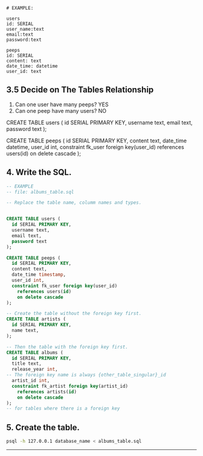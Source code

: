 
```
# EXAMPLE:

users
id: SERIAL
user_name:text
email:text
password:text

peeps
id: SERIAL
content: text
date_time: datetime
user_id: text

```

## 3.5 Decide on The Tables Relationship

1. Can one user have many peeps? YES
2. Can one peep have many users? NO


CREATE TABLE users (
  id SERIAL PRIMARY KEY,
  username text,
  email text,
  password text
);

CREATE TABLE peeps (
  id SERIAL PRIMARY KEY,
  content text,
  date_time datetime,
  user_id int,
  constraint fk_user foreign key(user_id)
    references users(id)
    on delete cascade
);


## 4. Write the SQL.

```sql
-- EXAMPLE
-- file: albums_table.sql

-- Replace the table name, columm names and types.


CREATE TABLE users (
  id SERIAL PRIMARY KEY,
  username text,
  email text,
  password text
);

CREATE TABLE peeps (
  id SERIAL PRIMARY KEY,
  content text,
  date_time timestamp,
  user_id int,
  constraint fk_user foreign key(user_id)
    references users(id)
    on delete cascade
);

-- Create the table without the foreign key first.
CREATE TABLE artists (
  id SERIAL PRIMARY KEY,
  name text,
);

-- Then the table with the foreign key first.
CREATE TABLE albums (
  id SERIAL PRIMARY KEY,
  title text,
  release_year int,
-- The foreign key name is always {other_table_singular}_id
  artist_id int,
  constraint fk_artist foreign key(artist_id)
    references artists(id)
    on delete cascade
);
-- for tables where there is a foreign key
```

## 5. Create the table.

```bash
psql -h 127.0.0.1 database_name < albums_table.sql
```

<!-- BEGIN GENERATED SECTION DO NOT EDIT -->

---
